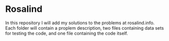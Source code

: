 # Rosalind
In this repository I will add my solutions to the problems at rosalind.info.
Each folder will contain a proplem description, two files containing data sets for testing the code, and one file containing the code itself.
